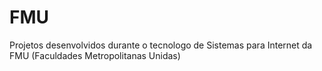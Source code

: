 # FMU
Projetos desenvolvidos durante o tecnologo de Sistemas para Internet da FMU (Faculdades Metropolitanas Unidas)
